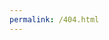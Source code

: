 ```yaml
---
permalink: /404.html
---
```


<!DOCTYPE html>
<html>
<head>
<meta http-equiv="refresh" content="0; url=http://www.Speed16.com/learn">
</head>
<body>
</body>
</html>
